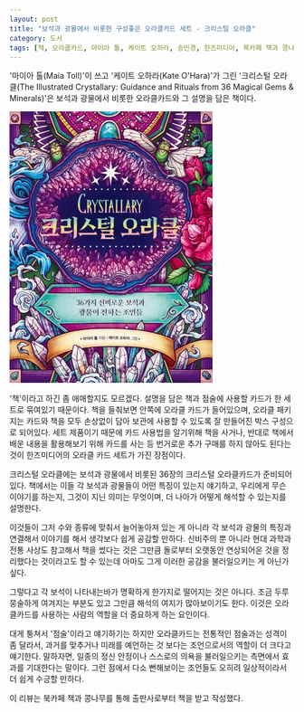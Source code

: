 ```yaml
---
layout: post
title: "보석과 광물에서 비롯한 구성좋은 오라클카드 세트 - 크리스털 오라클"
category: 도서
tags: [책, 오라클카드, 마이아 톨, 케이트 오하라, 송민경, 한즈미디어, 북카페 책과 콩나무, 서평]
---
```


'마이아 톨(Maia Toll)'이 쓰고
'케이트 오하라(Kate O'Hara)'가 그린
'크리스털 오라클(The Illustrated Crystallary: Guidance and Rituals from 36 Magical Gems & Minerals)'은
보석과 광물에서 비롯한 오라클카드와 그 설명을 담은 책이다.

![표지](/images/book/illustrated-crystallary-book-h480.jpg)

'책'이라고 하긴 좀 애매할지도 모르겠다.
설명을 담은 책과 점술에 사용할 카드가 한 세트로 묶여있기 때문이다.
책을 들춰보면 안쪽에 오라클 카드가 들어있으며,
오라클 패키지는 카드와 책을 모두 손상없이 담아 보관에 사용할 수 있도록 잘 만들어진 박스 구성으로 되어있다.
세트 제품이기 때문에 카드 사용법을 알기위해 책을 사거나, 반대로 책에서 배운 내용을 활용해보기 위해 카드를 사는 등
번거로운 추가 구매를 하지 않아도 된다는 것이 한즈미디어의 오라클 카드 세트가 가진 장점이다.

크리스털 오라클에는 보석과 광물에서 비롯된 36장의 크리스털 오라클카드가 준비되어있다.
책에서는 이들 각 보석과 광물들이 어떤 특징이 있는지 얘기하고,
우리에게 무슨 이야기를 하는지,
그것이 지닌 의미는 무엇이며,
더 나아가 어떻게 해석할 수 있는지를 설명한다.

이것들이 그저 수와 종류에 맞춰서 늘어놓아져 있는 게 아니라
각 보석과 광물의 특징과 연결해서 이야기를 해서 생각보다 쉽게 공감할 만하다.
신비주의 뿐 아니라 현대 과학과 전통 사상도 참고해서 책을 썼다는 것은
그만큼 돌로부터 오랫동안 연상되어온 것을 정리했다는 것이라고도 할 수 있는데
아마도 그게 이러한 공감을 불러일으키는 게 아닌가 싶다.

그렇다고 각 보석이 나타내는바가 명확하게 한가지로 떨어지는 것은 아니다.
조금 두루뭉술하게 여겨지는 부분도 있고 그만큼 해석의 여지가 많아보이기도 한다.
이것은 오라클카드를 사용하는 사람의 역할을 더 중요하게 하는 요인이다.

대게 퉁쳐서 '점술'이라고 얘기하기는 하지만 오라클카드는 전통적인 점술과는 성격이 좀 달라서,
과거를 맞추거나 미래를 예언하는 것 보다는 조언으로서의 역할이 더 크다고 얘기한다.
말하자면, 일종의 정신 안정이나 스스로의 의욕을 불러일으키는 측면에서 효과를 기대한다는 말이다.
그런 점에서 다소 뻔해보이는 조언들도 오히려 일상적이라서 더 쉽게 수긍할 만하다.



<div class="im im-info">
이 리뷰는 북카페 책과 콩나무를 통해 출판사로부터 책을 받고 작성했다.
</div>

